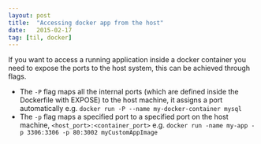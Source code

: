 ```yaml
---
layout: post
title:  "Accessing docker app from the host"
date:   2015-02-17
tag: [til, docker]
---
```


If you want to access a running application inside a docker container you need to expose the ports to the host system,
this can be achieved through flags.

* The `-P` flag maps all the internal ports (which are defined inside the Dockerfile with EXPOSE) to the host machine, it assigns a port automatically  e.g. `docker run -P --name my-docker-container mysql` 
* The `-p` flag maps a specified port to a specified port on the host machine, `<host_port>:<container_port>` e.g. `docker run -name my-app -p 3306:3306 -p 80:3002 myCustomAppImage` 
